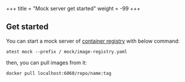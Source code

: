 +++
title = "Mock server get started"
weight = -99
+++

## Get started

You can start a mock server of [container registry](https://distribution.github.io/distribution/) with below command:

```shell
atest mock --prefix / mock/image-registry.yaml
```

then, you can pull images from it:

```shell
docker pull localhost:6060/repo/name:tag
```
